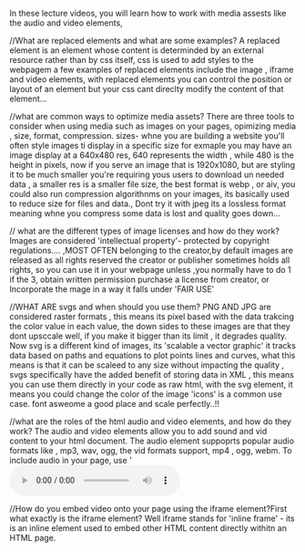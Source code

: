 <!-- @format -->

In these lecture videos, you will learn how to work with media assests like the audio and video elements,

//What are replaced elements and what are some examples? A replaced element is an element whose content is determinded by an external resource rather than by css itself, css is used to add styles to the webpagem a few examples of replaced elements include the image , iframe and video elements, with replaced elements you can control the position or layout of an element but your css cant direclty modify the content of that element...

//what are common ways to optimize media assets? There are three tools to consider when using media such as images on your pages, opimizing media , size, format, compression.
sizes- whne you are building a website you'll often style images ti display in a specific size for exmaple you may have an image display at a 640x480 res, 640 represents the width , while 480 is the height in pixels, now if you serve an image that is 1920x1080, but are styling it to be much smaller you're requiring yous users to download un needed data , a smaller res is a smaller file size, the best format is webp , or aiv, you could also run compression algorithnms on your images, its basically used to reduce size for files and data., Dont try it with jpeg its a lossless format meaning whne you compress some data is lost and quality goes down...

// what are the different types of image licenses and how do they work? Images are considered 'intellectual property'- protected by copyright regulations.... ,MOST OFTEN belonging to the creator,by default images are released as all rights reserved the creator or publisher sometimes holds all rights, so you can use it in your webpage unless ,you normally have to do 1 if the 3, obtain written permission purchase a license from creator, or Incorporate the mage in a way it falls under 'FAIR USE'

//WHAT ARE svgs and when should you use them?
PNG AND JPG are considered raster formats , this means its pixel based with the data trakcing the color value in each value, the down sides to these images are that they dont upsccale well, if you make it bigger than its limit , it degrades quality. Now svg is a different kind of images, its 'scalable a vector graphic' it tracks data based on paths and equations to plot points lines and curves, what this means is that it can be scaleed to any size without impacting the quality , svgs specifically have the added benefit of storing data in XML , this means you can use them directly in your code as raw html, with the svg element, it means you could change the color of the image 'icons' is a common use case. font asweome a good place and scale perfectly..!!

//what are the roles of the html audio and video elements, and how do they work?
The audio and video elements allow you to add sound and vid content to your html document. The audio element suppoprts popular audio formats like , mp3, wav, ogg, the vid formats support, mp4 , ogg, webm. To include audio in your page, use '<audio src=' ' controls > src will point to audio file, the controls atribute enables users to manage audio playback , like adjusting volume and pausing or resuming playback , the controls attribute is a boolean attribute that can be added to an element to enable built-in. Playback controls , if emitted no controls will be shown .

//How do you embed video onto your page using the iframe element?First what exactly is the iframe element? Well iframe stands for 'inline frame' - its is an inline element used to embed other HTML content directly withitn an HTML page.
